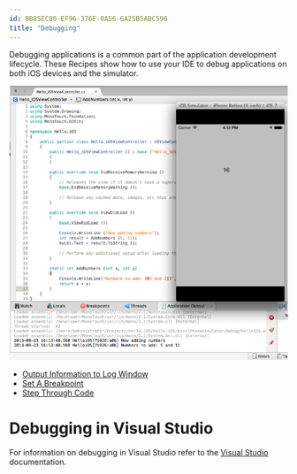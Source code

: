 ```yaml
---
id: BB85EC80-EF96-376E-0A56-6A25B5ABC596
title: "Debugging"
---
```


Debugging applications is a common part of the application development
lifecycle. These Recipes show how to use your IDE to debug applications on
both iOS devices and the simulator.

 [ ![](Images/ios_log_02.png)](Images/ios_log_02.png)

-   [Output Information to Log Window](/Recipes/cross-platform/ide/debugging/output_information_to_log_window/)
-   [Set A Breakpoint](/Recipes/cross-platform/ide/debugging/set_a_breakpoint/)
-   [Step Through Code](/Recipes/cross-platform/ide/debugging/step_through_code/)


# Debugging in Visual Studio

For information on debugging in Visual Studio refer to the [Visual Studio ](https://msdn.microsoft.com/en-us/library/sc65sadd.aspx) documentation.
